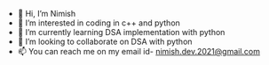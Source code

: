 - 👋 Hi, I’m Nimish
- 👀 I’m interested in coding in c++ and python
- 🌱 I’m currently learning DSA implementation with python
- 💞️ I’m looking to collaborate on DSA with python
- 📫 You can reach me on my email id- nimish.dev.2021@gmail.com

<!---
nimish-dev/nimish-dev is a ✨ special ✨ repository because its `README.md` (this file) appears on your GitHub profile.
You can click the Preview link to take a look at your changes.
--->

